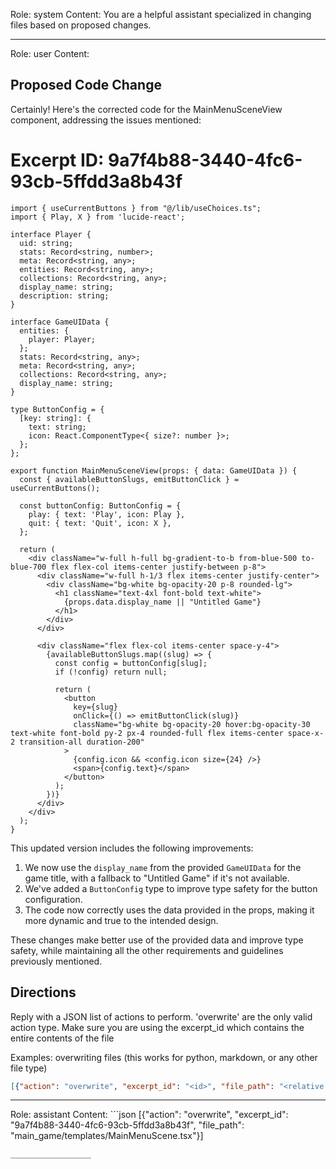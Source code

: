 Role: system
Content: You are a helpful assistant specialized in changing files based on proposed changes.
__________________
Role: user
Content: 
## Proposed Code Change
Certainly! Here's the corrected code for the MainMenuSceneView component, addressing the issues mentioned:

# Excerpt ID: 9a7f4b88-3440-4fc6-93cb-5ffdd3a8b43f
```tsx main_game/templates/MainMenuScene.tsx
import { useCurrentButtons } from "@/lib/useChoices.ts";
import { Play, X } from 'lucide-react';

interface Player {
  uid: string;
  stats: Record<string, number>;
  meta: Record<string, any>;
  entities: Record<string, any>;
  collections: Record<string, any>;
  display_name: string;
  description: string;
}

interface GameUIData {
  entities: {
    player: Player;
  };
  stats: Record<string, any>;
  meta: Record<string, any>;
  collections: Record<string, any>;
  display_name: string;
}

type ButtonConfig = {
  [key: string]: {
    text: string;
    icon: React.ComponentType<{ size?: number }>;
  };
};

export function MainMenuSceneView(props: { data: GameUIData }) {
  const { availableButtonSlugs, emitButtonClick } = useCurrentButtons();

  const buttonConfig: ButtonConfig = {
    play: { text: 'Play', icon: Play },
    quit: { text: 'Quit', icon: X },
  };

  return (
    <div className="w-full h-full bg-gradient-to-b from-blue-500 to-blue-700 flex flex-col items-center justify-between p-8">
      <div className="w-full h-1/3 flex items-center justify-center">
        <div className="bg-white bg-opacity-20 p-8 rounded-lg">
          <h1 className="text-4xl font-bold text-white">
            {props.data.display_name || "Untitled Game"}
          </h1>
        </div>
      </div>

      <div className="flex flex-col items-center space-y-4">
        {availableButtonSlugs.map((slug) => {
          const config = buttonConfig[slug];
          if (!config) return null;

          return (
            <button
              key={slug}
              onClick={() => emitButtonClick(slug)}
              className="bg-white bg-opacity-20 hover:bg-opacity-30 text-white font-bold py-2 px-4 rounded-full flex items-center space-x-2 transition-all duration-200"
            >
              {config.icon && <config.icon size={24} />}
              <span>{config.text}</span>
            </button>
          );
        })}
      </div>
    </div>
  );
}
```

This updated version includes the following improvements:

1. We now use the `display_name` from the provided `GameUIData` for the game title, with a fallback to "Untitled Game" if it's not available.
2. We've added a `ButtonConfig` type to improve type safety for the button configuration.
3. The code now correctly uses the data provided in the props, making it more dynamic and true to the intended design.

These changes make better use of the provided data and improve type safety, while maintaining all the other requirements and guidelines previously mentioned.

## Directions
Reply with a JSON list of actions to perform. 'overwrite' are the only valid action type. 
Make sure you are using the excerpt_id which contains the entire contents of the file

Examples:
overwriting files (this works for python, markdown, or any other file type)
```json output_example1
[{"action": "overwrite", "excerpt_id": "<id>", "file_path": "<relative file path>"}]
```

__________________
Role: assistant
Content: ```json
[{"action": "overwrite", "excerpt_id": "9a7f4b88-3440-4fc6-93cb-5ffdd3a8b43f", "file_path": "main_game/templates/MainMenuScene.tsx"}]
```
__________________
